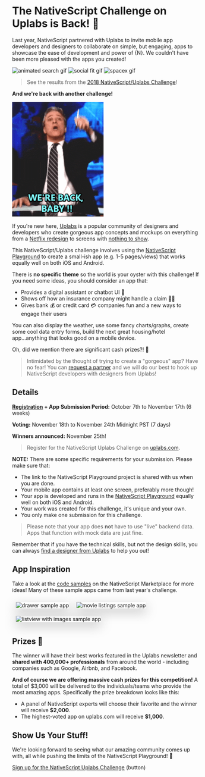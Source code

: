 # The NativeScript Challenge on Uplabs is Back! 🥊

Last year, NativeScript partnered with Uplabs to invite mobile app developers and designers to collaborate on simple, but engaging, apps to showcase the ease of development and power of {N}. We couldn't have been more pleased with the apps you created!

![animated search gif](https://raw.githubusercontent.com/NativeScript/code-samples/master/screens/animated-search.gif) ![social fit gif](https://raw.githubusercontent.com/NativeScript/code-samples/master/screens/social-fit.gif) ![spacex gif](https://raw.githubusercontent.com/NativeScript/code-samples/master/screens/spacex.gif) 

> See the results from the [2018 NativeScript/Uplabs Challenge](https://www.nativescript.org/blog/so-who-won-the-nativescript-uplabs-challenge)!

**And we're back with another challenge!**

![we're back baby](were-back-baby.gif)

If you're new here, [Uplabs](https://www.uplabs.com/) is a popular community of designers and developers who create gorgeous app concepts and mockups on everything from a [Netflix redesign](https://www.uplabs.com/challenges/netflix-redesign-challenge/results) to screens with [nothing to show](https://www.uplabs.com/challenges/empty-states-challenge/results).

This NativeScript/Uplabs challenge involves using the [NativeScript Playground](https://play.nativescript.org/) to create a small-ish app (e.g. 1-5 pages/views) that works equally well on both iOS and Android.

There is **no specific theme** so the world is your oyster with this challenge! If you need some ideas, you should consider an app that:

- Provides a digital assistant or chatbot UI 🤖
- Shows off how an insurance company might handle a claim 🚗💥
- Gives bank 💰 or credit card 💳 companies fun and a new ways to engage their users

You can also display the weather, use some fancy charts/graphs, create some cool data entry forms, build the next great housing/hotel app...anything that looks good on a mobile device.

Oh, did we mention there are significant cash prizes?! 🤑

> Intimidated by the thought of trying to create a "gorgeous" app? Have no fear! You can [request a partner](https://forms.gle/XTp6GnGzaBRK3WZB6) and we will do our best to hook up NativeScript developers with designers from Uplabs!

## Details

**[Registration](https://www.uplabs.com/challenges/nativescript-uplabs-challenge) + App Submission Period:** October 7th to November 17th (6 weeks)

**Voting:** November 18th to November 24th Midnight PST (7 days)

**Winners announced:** November 25th!

> Register for the NativeScript Uplabs Challenge on [uplabs.com](https://www.uplabs.com/challenges/nativescript-uplabs-challenge).

**NOTE:** There are some specific requirements for your submission. Please make sure that:

- The link to the NativeScript Playground project is shared with us when you are done.
- Your mobile app contains at least one screen, preferably more though!
- Your app is developed and runs in the [NativeScript Playground](https://play.nativescript.org/) equally well on both iOS and Android.
- Your work was created for this challenge, it's unique and your own.
- You only make one submission for this challenge.

> Please note that your app does **not** have to use "live" backend data. Apps that function with mock data are just fine.

Remember that if you have the technical skills, but not the design skills, you can always [find a designer from Uplabs](https://forms.gle/XTp6GnGzaBRK3WZB6) to help you out!

## App Inspiration

Take a look at the [code samples](https://market.nativescript.org/?tab=samples&framework=all_frameworks&category=all_samples) on the NativeScript Marketplace for more ideas! Many of these sample apps came from last year's challenge.

<style>
.temp-sample {
	box-shadow: 0px 10px 30px rgba(122,122,122,.479);
	height: 345px;
	margin: 10px;
}
</style>

<img src="https://raw.githubusercontent.com/NativeScript/code-samples/master/screens/drawer-avatar.png" class="temp-sample" alt="drawer sample app" /><img src="https://raw.githubusercontent.com/NativeScript/code-samples/master/screens/movie-listings.png" class="temp-sample" alt="movie listings sample app" /> <img src="https://raw.githubusercontent.com/NativeScript/code-samples/master/screens/listview-images-ios-1.png" class="temp-sample" alt="listview with images sample app" />

## Prizes 🤑

The winner will have their best works featured in the Uplabs newsletter and **shared with 400,000+ professionals** from around the world - including companies such as Google, Airbnb, and Facebook. 

**And of course we are offering massive cash prizes for this competition!** A total of $3,000 will be delivered to the individuals/teams who provide the most amazing apps. Specifically the prize breakdown looks like this:

- A panel of NativeScript experts will choose their favorite and the winner will receive **$2,000**.
- The highest-voted app on uplabs.com will receive **$1,000**.

## Show Us Your Stuff!

We're looking forward to seeing what our amazing community comes up with, all while pushing the limits of the NativeScript Playground! 🚀

[Sign up for the NativeScript Uplabs Challenge](https://www.uplabs.com/challenges/nativescript-uplabs-challenge) (button)